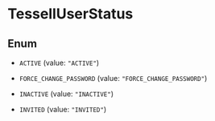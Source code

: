

# TessellUserStatus

## Enum


* `ACTIVE` (value: `"ACTIVE"`)

* `FORCE_CHANGE_PASSWORD` (value: `"FORCE_CHANGE_PASSWORD"`)

* `INACTIVE` (value: `"INACTIVE"`)

* `INVITED` (value: `"INVITED"`)



